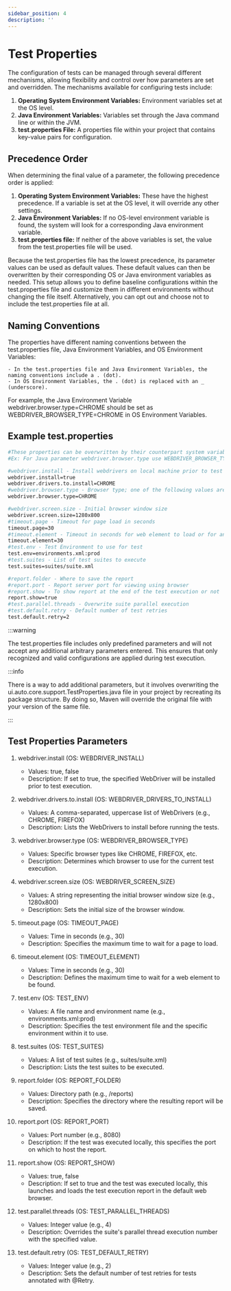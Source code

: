 ```yaml
---
sidebar_position: 4
description: ''
---
```


# Test Properties

The configuration of tests can be managed through several different mechanisms, allowing flexibility and control over how parameters are set and overridden. The mechanisms available for configuring tests include:

1. **Operating System Environment Variables:** Environment variables set at the OS level.
2. **Java Environment Variables:** Variables set through the Java command line or within the JVM.
3. **test.properties File:** A properties file within your project that contains key-value pairs for configuration.

## Precedence Order

When determining the final value of a parameter, the following precedence order is applied:

1. **Operating System Environment Variables:** These have the highest precedence. If a variable is set at the OS level, it will override any other settings.
2. **Java Environment Variables:** If no OS-level environment variable is found, the system will look for a corresponding Java environment variable.
3. **test.properties file:** If neither of the above variables is set, the value from the test.properties file will be used.

Because the test.properties file has the lowest precedence, its parameter values can be used as default values. These default values can then be overwritten by their corresponding OS or Java environment variables as needed. This setup allows you to define baseline configurations within the test.properties file and customize them in different environments without changing the file itself. Alternatively, you can opt out and choose not to include the test.properties file at all.

## Naming Conventions

The properties have different naming conventions between the test.properties file, Java Environment Variables, and OS Environment Variables:

    - In the test.properties file and Java Environment Variables, the naming conventions include a . (dot).
    - In OS Environment Variables, the . (dot) is replaced with an _ (underscore).
For example, the Java Environment Variable webdriver.browser.type=CHROME should be set as WEBDRIVER_BROWSER_TYPE=CHROME in OS Environment Variables.

## Example test.properties

```bash title="Example test.properties"
#These properties can be overwritten by their counterpart system variables where dot is replaced by underscore
#Ex: For Java parameter webdriver.browser.type use WEBDRIVER_BROWSER_TYPE

#webdriver.install - Install webdrivers on local machine prior to test execution
webdriver.install=true
webdriver.drivers.to.install=CHROME
#webdriver.browser.type - Browser type; one of the following values are accepted: FIREFOX, CHROME, EDGE, IE, SAFARI, or OPERA_BLINK. For Mobile tests, use IPHONE or ANDROID
webdriver.browser.type=CHROME

#webdriver.screen.size - Initial browser window size
webdriver.screen.size=1280x800
#timeout.page - Timeout for page load in seconds
timeout.page=30
#timeout.element - Timeout in seconds for web element to load or for any other web element action
timeout.element=30
#test.env - Test Environment to use for test
test.env=environments.xml:prod
#test.suites - List of test suites to execute
test.suites=suites/suite.xml

#report.folder - Where to save the report
#report.port - Report server port for viewing using browser
#report.show - To show report at the end of the test execution or not
report.show=true
#test.parallel.threads - Overwrite suite parallel execution
#test.default.retry - Default number of test retries
test.default.retry=2
```

:::warning

The test.properties file includes only predefined parameters and will not accept any additional arbitrary parameters entered. This ensures that only recognized and valid configurations are applied during test execution.

:::info

There is a way to add additional parameters, but it involves overwriting the ui.auto.core.support.TestProperties.java file in your project by recreating its package structure. By doing so, Maven will override the original file with your version of the same file.

:::

## Test Properties Parameters

1. webdriver.install (OS: WEBDRIVER_INSTALL)
    - Values: true, false
    - Description: If set to true, the specified WebDriver will be installed prior to test execution.
2. webdriver.drivers.to.install (OS: WEBDRIVER_DRIVERS_TO_INSTALL)
    - Values: A comma-separated, uppercase list of WebDrivers (e.g., CHROME, FIREFOX)
    - Description: Lists the WebDrivers to install before running the tests.
3. webdriver.browser.type (OS: WEBDRIVER_BROWSER_TYPE)
    - Values: Specific browser types like CHROME, FIREFOX, etc.
    - Description: Determines which browser to use for the current test execution.
4. webdriver.screen.size (OS: WEBDRIVER_SCREEN_SIZE)
    - Values: A string representing the initial browser window size (e.g., 1280x800)
    - Description: Sets the initial size of the browser window.
5. timeout.page (OS: TIMEOUT_PAGE)
    - Values: Time in seconds (e.g., 30)
    - Description: Specifies the maximum time to wait for a page to load.
6. timeout.element (OS: TIMEOUT_ELEMENT)
    - Values: Time in seconds (e.g., 30)
    - Description: Defines the maximum time to wait for a web element to be found.
7. test.env (OS: TEST_ENV)

    - Values: A file name and environment name (e.g., environments.xml:prod)
    - Description: Specifies the test environment file and the specific environment within it to use.
8. test.suites (OS: TEST_SUITES)
    - Values: A list of test suites (e.g., suites/suite.xml)
    - Description: Lists the test suites to be executed.
9. report.folder (OS: REPORT_FOLDER)
    - Values: Directory path (e.g., /reports)
    - Description: Specifies the directory where the resulting report will be saved.
10. report.port (OS: REPORT_PORT)
    - Values: Port number (e.g., 8080)
    - Description: If the test was executed locally, this specifies the port on which to host the report.
11. report.show (OS: REPORT_SHOW)
    - Values: true, false
    - Description: If set to true and the test was executed locally, this launches and loads the test execution report in the default web browser.
12. test.parallel.threads (OS: TEST_PARALLEL_THREADS)
    - Values: Integer value (e.g., 4)
    - Description: Overrides the suite's parallel thread execution number with the specified value.
13. test.default.retry (OS: TEST_DEFAULT_RETRY)
    - Values: Integer value (e.g., 2)
    - Description: Sets the default number of test retries for tests annotated with @Retry.
